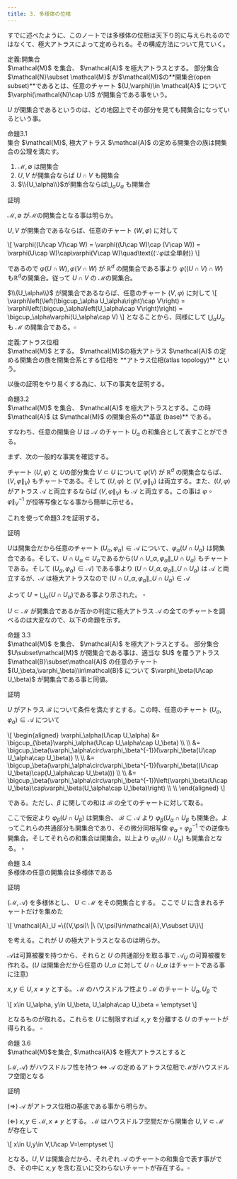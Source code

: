 ```yaml
---
title: 3. 多様体の位相
---
```


すでに述べたように、このノートでは多様体の位相は天下り的に与えられるのではなくて、極大アトラスによって定められる。その構成方法について見ていく。

<div class="box" markdown=1>
<div class="title"> 定義:開集合 </div>
$\mathcal{M}$ を集合、 $\mathcal{A}$ を極大アトラスとする。
部分集合 $\mathcal{N}\subset \mathcal{M}$ が$\mathcal{M}$の**開集合(open subset)**であるとは、任意のチャート $(U,\varphi)\in \mathcal{A}$ について $\varphi(\mathcal{N}\cap U)$ が開集合である事をいう。
</div>

$U$ が開集合であるというのは、どの地図上でその部分を見ても開集合になっているという事。

<div class="box" markdown=1>
<div class="title"> 命題3.1 </div>
集合 $\mathcal{M}$, 極大アトラス $\mathcal{A}$ の定める開集合の族は開集合の公理を満たす。

1. $\mathcal{M},\emptyset$ は開集合
2. $U,V$ が開集合ならば $U\cap V$ も開集合
3. $\\{U_\alpha\\}$が開集合ならば$\bigcup_\alpha U_\alpha$ も開集合
</div>

証明

$\mathcal{M},\emptyset$ が$\mathcal{M}$の開集合となる事は明らか。

$U,V$ が開集合であるならば、任意のチャート $(W,\varphi)$ に対して

\\[
\varphi((U\cap V)\cap W) = \varphi((U\cap W)\cap (V\cap W)) = \varphi(U\cap W)\cap\varphi(V\cap W)\quad\text{($\because \varphi$は全単射)}
\\]

であるので $\varphi(U\cap W),\varphi(V\cap W)$ が $\mathbb{R}^d$ の開集合である事より $\varphi((U\cap V)\cap W)$ も$\mathbb{R}^d$の開集合。従って $U\cap V$ の $\mathcal{M}$の開集合。

$\\{U_\alpha\\}$ が開集合であるならば、任意のチャート $(V,\varphi)$ に対して
\\[
\varphi\left(\left(\bigcup_\alpha U_\alpha\right)\cap V\right) = \varphi\left(\bigcup_\alpha\left(U_\alpha\cap V\right)\right) = \bigcup_\alpha\varphi(U_\alpha\cap V)
\\]
となることから、同様にして $\bigcup_\alpha U_\alpha$ も $\mathcal{M}$ の開集合である。$\square$

<div class="box" markdown=1>
<div class="title"> 定義:アトラス位相 </div>
$\mathcal{M}$ とする。 $\mathcal{M}$の極大アトラス $\mathcal{A}$ の定める開集合の族を開集合系とする位相を **アトラス位相(atlas topology)** という。
</div>


以後の証明をやり易くする為に、以下の事実を証明する。
<div class="box" markdown=1>
<div class="title"> 命題3.2 </div>
$\mathcal{M}$ を集合、 $\mathcal{A}$ を極大アトラスとする。この時 $\mathcal{A}$ は $\mathcal{M}$ の開集合系の**基底 (base)** である。

すなわち、任意の開集合 $U$ は $\mathcal{A}$ のチャート $U_\alpha$ の和集合として表すことができる。
</div>

まず、次の一般的な事実を確認する。

チャート $(U,\varphi)$ と $U$の部分集合 $V\subset U$ について $\varphi(V)$ が $\mathbb{R}^d$ の開集合ならば、 $(V,\varphi\|_V)$ もチャートである。そして $(U,\varphi)$ と $(V,\varphi\|_V)$ は両立する。また、$(U,\varphi)$ がアトラス $\mathcal{A}$ と両立するならば $(V,\varphi\|_V)$ も $\mathcal{A}$ と両立する。この事は $\varphi\circ\varphi\|_V^{-1}$ が恒等写像となる事から簡単に示せる。

これを使って命題3.2を証明する。

証明

$U$は開集合だから任意のチャート $(U_\alpha,\varphi_\alpha)\in\mathcal{A}$ について、$\varphi_\alpha(U\cap U_\alpha)$ は開集合である。そして、$U\cap U_\alpha\subset U_\alpha$であるから$(U\cap U\_\alpha, \varphi_\alpha\|\_{U\cap U_\alpha})$ もチャートである。そして $(U_\alpha,\varphi_\alpha)\in\mathcal{A})$ である事より $(U\cap U\_\alpha, \varphi_\alpha\|\_{U\cap U_\alpha})$ は $\mathcal{A}$ と両立するが、$\mathcal{A}$ は極大アトラスなので
$(U\cap U\_\alpha, \varphi_\alpha\|\_{U\cap U_\alpha})\in\mathcal{A}$

よって $U = \bigcup_\alpha(U\cap U_\alpha)$である事より示された。 $\square$


$U\subset\mathcal{M}$ が開集合であるか否かの判定に極大アトラス $\mathcal{A}$ の全てのチャートを調べるのは大変なので、以下の命題を示す。

<div class="box" markdown=1>
<div class="title"> 命題 3.3 </div>
$\mathcal{M}$ を集合、 $\mathcal{A}$ を極大アトラスとする。
部分集合 $U\subset\mathcal{M}$ が開集合である事は、適当な $U$ を覆うアトラス $\mathcal{B}\subset\mathcal{A}$ の任意のチャート $(U_\beta,\varphi_\beta)\in\mathcal{B}$ について $\varphi_\beta(U\cap U_\beta)$ が開集合である事と同値。
</div>

証明

$U$ がアトラス $\mathcal{B}$ について条件を満たすとする。この時、任意のチャート $(U_\alpha,\varphi_\alpha)\in\mathcal{A}$ について

\\[
\begin{aligned}
\varphi_\alpha(U\cap U_\alpha) &= \bigcup_{\beta}\varphi_\alpha(U\cap U_\alpha\cap U_\beta) \\\\ \\\\
&= \bigcup_\beta(\varphi_\alpha\circ\varphi_\beta^{-1})(\varphi_\beta(U\cap U_\alpha\cap U_\beta)) \\\\ \\\\
&= \bigcup_\beta(\varphi_\alpha\circ\varphi_\beta^{-1})(\varphi_\beta((U\cap U_\beta)\cap(U_\alpha\cap U_\beta))) \\\\ \\\\
&= \bigcup_\beta(\varphi_\alpha\circ\varphi_\beta^{-1})\left(\varphi_\beta(U\cap U_\beta)\cap\varphi_\beta(U_\alpha\cap U_\beta)\right) \\\\ \\\\
\end{aligned}
\\]

である。ただし、$\beta$ に関しての和は $\mathcal{B}$ の全てのチャートに対して取る。

ここで仮定より $\varphi_\beta(U\cap U_\beta)$ は開集合、 $\mathcal{B}\subset\mathcal{A}$ より $\varphi_\beta(U_\alpha\cap U_\beta$ も開集合。よってこれらの共通部分も開集合であり、その微分同相写像 $\varphi_\alpha\circ\varphi_\beta^{-1}$ での逆像も開集合。そしてそれらの和集合は開集合。以上より $\varphi_\alpha(U\cap U_\alpha)$ も開集合となる。 $\square$

<div class="box" markdown=1>
<div class="title"> 命題 3.4 </div>
多様体の任意の開集合は多様体である
</div>

証明

$(\mathcal{M},\mathcal{A})$ を多様体とし、 $U\subset\mathcal{M}$ をその開集合とする。
ここで $U$ に含まれるチャートだけを集めた

\\[ \mathcal{A}_U =\\{(V,\psi)\ \|\ (V,\psi)\in\mathcal{A},V\subset U\\}\\]

を考える。これが $U$ の極大アトラスとなるのは明らか。

$\mathcal{A}$は可算被覆を持つから、それらと $U$ の共通部分を取る事で $\mathcal{A}_U$ の可算被覆を作れる。($U$ は開集合だから任意の $U\_\alpha$ に対して $U\cap U\_\alpha$ はチャートである事に注意)

$x,y\in U,x\neq y$ とする。 $\mathcal{M}$ のハウスドルフ性より $\mathcal{M}$ のチャート $U_\alpha,U_\beta$ で

\\[ x\in U_\alpha, y\in U_\beta, U_\alpha\cap U_\beta = \emptyset \\]

となるものが取れる。これらを $U$ に制限すれば $x,y$ を分離する $U$ のチャートが得られる。 $\square$

<div class="box" markdown=1>
<div class="title"> 命題 3.6 </div>
$\mathcal{M}$を集合, $\mathcal{A}$ を極大アトラスとすると

$(\mathcal{M},\mathcal{A})$ がハウスドルフ性を持つ $\Leftrightarrow$ $\mathcal{A}$ の定めるアトラス位相で$\mathcal{M}$がハウスドルフ空間となる
</div>

証明

($\Rightarrow$)
$\mathcal{A}$ がアトラス位相の基底である事から明らか。

($\Leftarrow$)
$x,y\in\mathcal{M},x\neq y$ とする。 $\mathcal{M}$ はハウスドルフ空間だから開集合 $U,V\subset\mathcal{M}$ が存在して

\\[ x\in U,y\in V,U\cap V=\emptyset \\]

となる。$U,V$ は開集合だから、それぞれ $\mathcal{A}$ のチャートの和集合で表す事ができ、その中に $x,y$ を含む互いに交わらないチャートが存在する。$\square$
